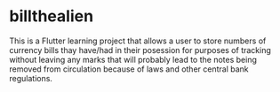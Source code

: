 # billthealien

This is a Flutter learning project that allows a user to store numbers of currency bills 
thay have/had in their posession for purposes of tracking without leaving any marks that 
will probably lead to the notes being removed from circulation because of laws and other
central bank regulations.
